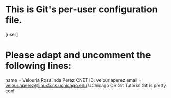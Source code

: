 # This is Git's per-user configuration file.
[user]
# Please adapt and uncomment the following lines:
name = Velouria Rosalinda Perez CNET ID: velouriaperez
email = velouriaperez@linux5.cs.uchicago.edu
UChicago CS Git Tutorial
Git is pretty cool!
